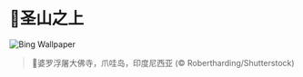 # 🔖圣山之上

![Bing Wallpaper](https://www.bing.com/th?id=OHR.BorobudurBells_ZH-CN5291511365_1920x1080.jpg&rf=LaDigue_1920x1080.jpg&pid=hp)

> 📝婆罗浮屠大佛寺，爪哇岛，印度尼西亚 (© Robertharding/Shutterstock)
